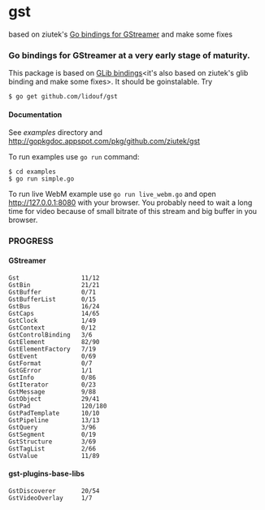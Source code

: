 # gst
based on ziutek's [Go bindings for GStreamer](https://github.com/ziutek/gst) and make some fixes

### Go bindings for GStreamer at a very early stage of maturity.

This package is based on [GLib bindings](https://github.com/lidouf/glib)<it's also based on ziutek's glib binding and make some fixes>. It
should be goinstalable. Try

    $ go get github.com/lidouf/gst

#### Documentation

See *examples* directory and http://gopkgdoc.appspot.com/pkg/github.com/ziutek/gst

To run examples use `go run` command:

	$ cd examples
	$ go run simple.go

To run live WebM example use `go run live_webm.go` and open
http://127.0.0.1:8080 with your browser. You probably need to wait a long time
for video because of small bitrate of this stream and big buffer in you browser.

### PROGRESS
#### GStreamer
    Gst                 11/12
    GstBin              21/21
    GstBuffer           0/71
    GstBufferList       0/15
    GstBus              16/24
    GstCaps             14/65
    GstClock            1/49
    GstContext          0/12
    GstControlBinding   3/6
    GstElement          82/90
    GstElementFactory   7/19
    GstEvent            0/69
    GstFormat           0/7
    GstGError           1/1
    GstInfo             0/86
    GstIterator         0/23
    GstMessage          9/88
    GstObject           29/41
    GstPad              120/180
    GstPadTemplate      10/10
    GstPipeline         13/13
    GstQuery            3/96
    GstSegment          0/19
    GstStructure        3/69
    GstTagList          2/66
    GstValue            11/89
#### gst-plugins-base-libs
    GstDiscoverer       20/54
    GstVideoOverlay     1/7